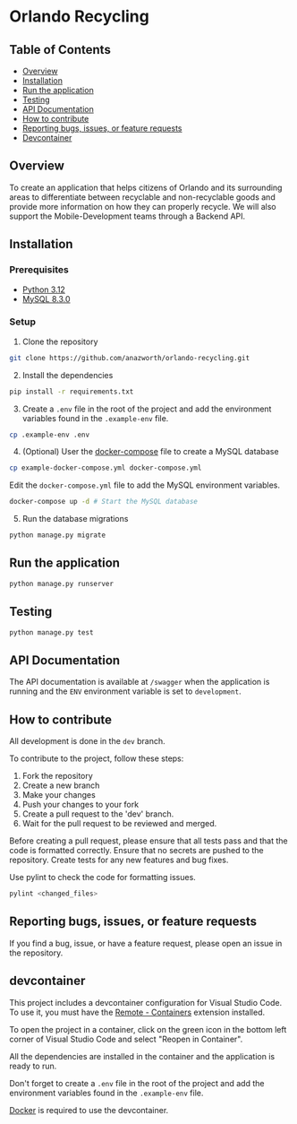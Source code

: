 # Orlando Recycling

## Table of Contents

- [Overview](#overview)
- [Installation](#installation)
- [Run the application](#run-the-application)
- [Testing](#testing)
- [API Documentation](#api-documentation)
- [How to contribute](#how-to-contribute)
- [Reporting bugs, issues, or feature requests](#reporting-bugs-issues-or-feature-requests)
- [Devcontainer](#devcontainer)

## Overview

To create an application that helps citizens of Orlando and its surrounding areas to
differentiate between recyclable and non-recyclable goods and provide more
information on how they can properly recycle. We will also support the Mobile-Development teams through a Backend API.

## Installation

### Prerequisites
- [Python 3.12](https://www.python.org/downloads/)
- [MySQL 8.3.0](https://dev.mysql.com/downloads/mysql/)

### Setup

1. Clone the repository

```bash
git clone https://github.com/anazworth/orlando-recycling.git
```

2. Install the dependencies

```bash
pip install -r requirements.txt
```

3. Create a `.env` file in the root of the project and add the environment variables found in the `.example-env` file.

```bash
cp .example-env .env
```

4. (Optional) User the [docker-compose](https://docs.docker.com/compose/) file to create a MySQL database

```bash
cp example-docker-compose.yml docker-compose.yml
```

Edit the `docker-compose.yml` file to add the MySQL environment variables.

```bash
docker-compose up -d # Start the MySQL database
```

5. Run the database migrations

```bash
python manage.py migrate
```

## Run the application

```bash
python manage.py runserver
```

## Testing

```bash
python manage.py test
```

## API Documentation

The API documentation is available at `/swagger` when the application is running and the `ENV` environment variable is set to `development`.

## How to contribute

All development is done in the `dev` branch.

To contribute to the project, follow these steps:

1. Fork the repository
2. Create a new branch
3. Make your changes
4. Push your changes to your fork
5. Create a pull request to the 'dev' branch.
6. Wait for the pull request to be reviewed and merged.

Before creating a pull request, please ensure that all tests pass and that the code is formatted correctly. Ensure that no secrets are pushed to the repository. Create tests for any new features and bug fixes.

Use pylint to check the code for formatting issues.

```bash
pylint <changed_files>
```

## Reporting bugs, issues, or feature requests

If you find a bug, issue, or have a feature request, please open an issue in the repository.

## devcontainer

This project includes a devcontainer configuration for Visual Studio Code. To use it, you must have the [Remote - Containers](https://marketplace.visualstudio.com/items?itemName=ms-vscode-remote.remote-containers) extension installed.

To open the project in a container, click on the green icon in the bottom left corner of Visual Studio Code and select "Reopen in Container".

All the dependencies are installed in the container and the application is ready to run.

Don't forget to create a `.env` file in the root of the project and add the environment variables found in the `.example-env` file.

[Docker](https://docker.com) is required to use the devcontainer.